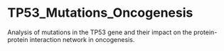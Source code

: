 # TP53_Mutations_Oncogenesis
Analysis of mutations in the TP53 gene and their impact on the protein-protein interaction network in oncogenesis.
